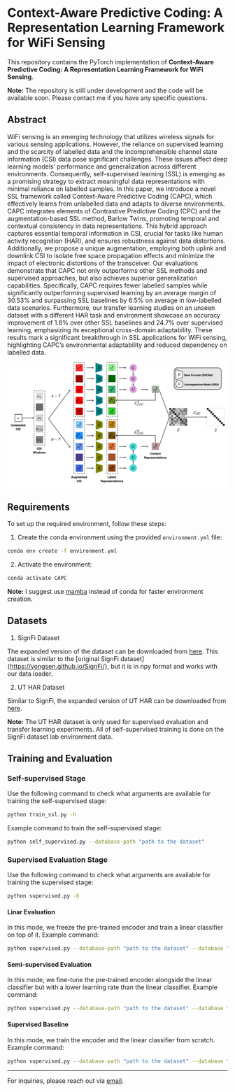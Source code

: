 # Context-Aware Predictive Coding: A Representation Learning Framework for WiFi Sensing

This repository contains the PyTorch implementation of **Context-Aware Predictive Coding: A Representation Learning Framework for WiFi Sensing**. 

**Note:** The repository is still under development and the code will be available soon. Please contact me if you have any specific questions.

## Abstract

WiFi sensing is an emerging technology that utilizes wireless signals for various sensing applications. However, the reliance on supervised learning and the scarcity of labelled data and the incomprehensible channel state information (CSI) data pose significant challenges. These issues affect deep learning models’ performance and generalization across different environments. Consequently, self-supervised learning (SSL) is emerging as a promising strategy to extract meaningful data representations with minimal reliance on labelled samples. In this paper, we introduce a novel SSL framework called Context-Aware Predictive Coding (CAPC), which effectively learns from unlabelled data and adapts to diverse environments. CAPC integrates elements of Contrastive Predictive Coding (CPC) and the augmentation-based SSL method, Barlow Twins, promoting temporal and contextual consistency in data representations. This hybrid approach captures essential temporal information in CSI, crucial for tasks like human activity recognition (HAR), and ensures robustness against data distortions. Additionally, we propose a unique augmentation, employing both uplink and downlink CSI to isolate free space propagation effects and minimize the impact of electronic distortions of the transceiver. Our evaluations demonstrate that CAPC not only outperforms other SSL methods and supervised approaches, but also achieves superior generalization capabilities. Specifically, CAPC requires fewer labelled samples while significantly outperforming supervised learning by an average margin of 30.53% and surpassing SSL baselines by 6.5% on average in low-labelled data scenarios. Furthermore, our transfer learning studies on an unseen dataset with a different HAR task and environment showcase an accuracy improvement of 1.8% over other SSL baselines and 24.7% over supervised learning, emphasizing its exceptional cross-domain adaptability. These results mark a significant breakthrough in SSL applications for WiFi sensing, highlighting CAPC’s environmental adaptability and reduced dependency on labelled data.

![CAPC](./CAPC.svg)

## Requirements

To set up the required environment, follow these steps:

1. Create the conda environment using the provided `environment.yml` file:

```bash
conda env create -f environment.yml
```

2. Activate the environment:

```bash
conda activate CAPC
```

**Note:** I suggest use [mamba](https://github.com/mamba-org/mamba) instead of conda for faster environment creation.

## Datasets

1. SignFi Dataset

The expanded version of the dataset can be downloaded from [here](https://drive.google.com/file/d/1ywEbg6bJ5hLO9zeYbBfMlGvsMCz_BHcu/view?usp=sharing). This dataset is similar to the [original SignFi dataset]{https://yongsen.github.io/SignFi/}, but it is in npy format and works with our data loader.

2. UT HAR Dataset

Similar to SignFi, the expanded version of UT HAR can be downloaded from [here](https://drive.google.com/file/d/171IN6D6n81zkD_M0yClBDo3lNvSfAghS/view?usp=sharing).

**Note:** The UT HAR dataset is only used for supervised evaluation and transfer learning experiments. All of self-supervised training is done on the SignFi dataset lab environment data.

## Training and Evaluation

### Self-supervised Stage

Use the following command to check what arguments are available for training the self-supervised stage:

```bash
python train_ssl.py -h
```

Example command to train the self-supervised stage:

```bash
python self_supervised.py --database-path "path to the dataset"
```

### Supervised Evaluation Stage

Use the following command to check what arguments are available for training the supervised stage:

```bash
python supervised.py -h
```

#### Linar Evaluation

In this mode, we freeze the pre-trained encoder and train a linear classifier on top of it. Example command:

```bash
python supervised.py --database-path "path to the dataset" --database "SignFi"
```

#### Semi-supervised Evaluation

In this mode, we fine-tune the pre-trained encoder alongside the linear classifier but with a lower learning rate than the linear classifier. Example command:

```bash
python supervised.py --database-path "path to the dataset" --database "SignFi" --semi-supervised --lr-encoder 5e-3
```

#### Supervised Baseline

In this mode, we train the encoder and the linear classifier from scratch. Example command:

```bash
python supervised.py --database-path "path to the dataset" --database "SignFi" --embedding-size 128 --num_frames 10
```

---

For inquiries, please reach out via [email](mailto:bornab@yorku.ca).
